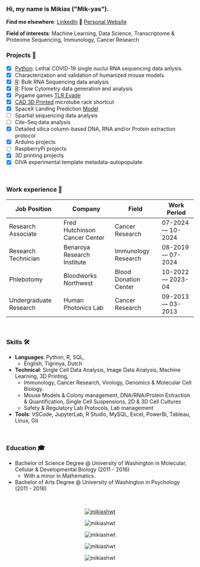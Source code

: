 <!--

- 👋 Hi, I’m Mikias Woldetensae. 
- 👀 I’m interested in Health and Biology. More specifically, I am interested in the tools that help us learn more about those fields. 
- 🌱 I’m currently honing my skills in Data Science. In my spare time, I'm desigining and 3D printing educational tools for Biology courses. 
- 📫 How to reach through [Linkedin](https://www.linkedin.com/in/mikiashwt/)
- 😄 Pronouns: He/Him
- ⚡ Fun fact: I can whistle 7 different ways. 

# Check out my [Personal Website](https://www.mikiashwt.com/)

Projects to be shared
- Lethal COVID-19 single nuclui RNA sequencing data anlysis. 
- Characterization and validation of humanized mouse models.
- Bulk RNA Sequencing data analysis
- Flow Cytometry data generation and analysis
- Spartial sequencing data analysis
- Cite-Seq data analysis
- Statistical models for single cell (flow cytometry, scRNA) data analysis
- Model fitting & validation
- Detailed silica column-based DNA, RNA and/or Protein extraction protocol
- Arduino projects
- RaspberryPi projects
- Pygame games (Flappy bird, Pong)
- 3D printing projects
- DIVA experimental template metadata-autopopulate
- 3D printed microtube rack

<hr />

-->

### Hi, my name is Mikias ("Mik-yas").

**Find me elsewhere**:
[LinkedIn](https://www.linkedin.com/in/dayyass/) 🚀
[Personal Website](https://www.mikiashwt.com/)

**Field of interests**: Machine Learning, Data Science, Transcriptome & Proteome Sequencing, Immunology, Cancer Research

<!-- **Curriculum Vitae**: [cv.pdf]() -->
### Projects 🐾
- [x] [Python](https://github.com/MikiasHWT/scRNA_Lethal_Covid19_Analysis/blob/main/scRNA_Lethal_Covid19_Analysis.ipynb): Lethal COVID-19 single nuclui RNA sequencing data anlysis. 
- [x] Characterization and validation of humanized mouse models.
- [x] [R](https://www.mikiashwt.com/ProjectTwo/airway_GSE52778.html): Bulk RNA Sequencing data analysis
- [x] [R](https://www.mikiashwt.com/ProjectTwo/PostQC_OMIP095.html): Flow Cytometry data generation and analysis
- [x] Pygame games [TLR Evade](https://github.com/MikiasHWT/Python-pygame/blob/main/TLR_Evade.py)
- [x] [CAD 3D Printed](https://www.thingiverse.com/thing:6573903) microtube rack shortcut 
- [x] SpaceX Landing Prediction [Model](https://github.com/MikiasHWT/ibm_cert/blob/main/SpaceX_Landing_Prediction.ipynb)
- [ ] Spartial sequencing data analysis
- [ ] Cite-Seq data analysis
- [x] Detailed silica column-based DNA, RNA and/or Protein extraction protocol
- [x] Arduino projects
- [ ] RaspberryPi projects
- [x] 3D printing projects
- [x] DIVA experimental template metadata-autopopulate

<br/>

### Work experience 👔
| Job Position                  | Company                        | Field                         | Work Period       |
| ----------------------------- | ------------------------------ | ----------------------------- | ----------------- |
| Research Associate            | Fred Hutchinson Cancer Center  | Cancer Research               | 07-2024 — 10-2024 |
| Research Technician           | Benaroya Research Institute    | Immunology Research           | 08-2019 — 07-2024 |
| Phlebotomy                    | Bloodworks Northwest           | Blood Donation Center         | 10-2022 — 2023-04 |
| Undergraduate Research        | Human Photonics Lab            | Cancer Research               | 09-2013 — 03-2013 |

<br/>

### Skills 🛠️
- **Languages**: Python, R, SQL, 
  - English, Tigrinya, Dutch
- **Technical**: Single Cell Data Analysis, Image Data Analysis, Machine Learning, 3D Printing, 
  - Immunology, Cancer Research, Virology, Genomics & Molecular Cell Biology. 
  - Mouse Models & Colony management, DNA/RNA/Protein Extraction & Quantification, Single Cell Suspensions, 2D & 3D Cell Cultures
  - Safety & Regulatory Lab Protocols, Lab management
- **Tools**: VSCode, JupyterLab, R Studio, MySQL, Excel, PowerBi, Tableau, Linux, Git

<br/>

### Education 🎓
- Bachelor of Science Degree @ University of Washington in Molecular, Cellular & Developmental Biology (2011 - 2016)
  - With a minor in Mathematics. 
- Bachelor of Arts Degree @ University of Washington in Psychology (2011 - 2016)

<br/>
<!-- 


### Certifications 📜
- [Practical Reinforcement Learning (with honors)](https://www.coursera.org/account/accomplishments/certificate/AUVVSHZFH7XZ) @ Coursera
- [Introduction to Deep Learning (with honors)](https://www.coursera.org/account/accomplishments/certificate/D4VMH74AJHHK) @ Coursera
- [Bayesian Methods for Machine Learning (with honors)](https://www.coursera.org/account/accomplishments/certificate/5R62SGB3G6GF) @ Coursera
- [Hadoop. System for processing large amounts of data](https://stepik.org/cert/166893) @ Stepik
  

### Conference participation 📈
- IX International Scientific and Practical [Conference](https://it-mm.rea.ru/eng) named after A.I. Kitov "Information Technologies and Mathematical Methods in Economics and Management"
- Deep and Machine Learning methods for document clustering and classification [tutorial](https://indico-hlit.jinr.ru/event/146/overview) in frames of The XXIII International Scientific [Conference](https://indico.jinr.ru/event/756) of Young Scientists and Specialists (AYSS-2019) 


### Achievements 🏆
- Key contributor to [GigaChat](https://habr.com/ru/companies/sberbank/articles/730108/): Russian [most advanced](https://habr.com/ru/companies/sberdevices/articles/790470/) LLM
- 500+ stars on GitHub and [10 packages](https://pypi.org/user/dayyass/) in **PyPI** with [38k+](https://pepy.tech) downloads
- Contributor to **PyTorch**, **Scikit-Learn**, **SciPy**
- Open Data Science **Best Contributor 2020**

-->

<!-- Github Trophies -->
<p align="center"> <a href="https://github.com/ryo-ma/github-profile-trophy"><img
                        src="https://github-profile-trophy.vercel.app/?username=mikiashwt&theme=onedark"
                        alt="mikiashwt" /></a> </p>


<!-- View counter -->
<p align="center"> <img
                src="https://komarev.com/ghpvc/?username=mikiashwt&label=Profile%20views&color=0e75b6&style=flat"
                alt="mikiashwt" /> </p>

<!-- Github most used languages-->
<p align="center"><img
                src="https://github-readme-stats.vercel.app/api/top-langs?username=mikiashwt&show_icons=true&locale=en&layout=compact"
                alt="mikiashwt" /></p>

<!-- Github Stats -->
<p align="center"><img src="https://github-readme-stats.vercel.app/api?username=mikiashwt&show_icons=true&locale=en"
                alt="mikiashwt" />
</p>

<p align="center"><img src="https://github-readme-streak-stats.herokuapp.com/?user=mikiashwt&" alt="mikiashwt" />
</p>


<!---
MikiasHWT/MikiasHWT is a ✨ special ✨ repository because its `README.md` (this file) appears on your GitHub profile.
You can click the Preview link to take a look at your changes.
--->
